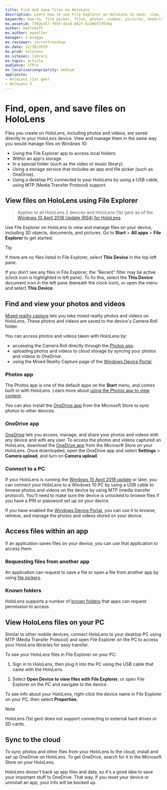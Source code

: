 ```yaml
---
title: Find and save files on HoloLens
description: Learn how to use File Explorer on HoloLens to open, view, and manage files on your mixed reality device.
keywords: how-to, file picker, files, photos, videos, pictures, OneDrive, storage, file explorer, hololens
ms.assetid: 77d2e357-f65f-43c8-b62f-6cd9bf37070a
author: mattzmsft
ms.author: mazeller
manager: v-miegge
ms.reviewer: jarrettrenshaw
ms.date: 12/30/2019
ms.prod: hololens
ms.sitesec: library
ms.topic: article
audience: ITPro
ms.localizationpriority: medium
appliesto:
- HoloLens (1st gen)
- HoloLens 2
---
```


# Find, open, and save files on HoloLens

Files you create on HoloLens, including photos and videos, are saved directly to your HoloLens device. View and manage them in the same way you would manage files on Windows 10:

- Using the File Explorer app to access local folders.
- Within an app's storage.
- In a special folder (such as the video or music library).
- Using a storage service that includes an app and file picker (such as OneDrive).
- Using a desktop PC connected to your HoloLens by using a USB cable, using MTP (Media Transfer Protocol) support.

## View files on HoloLens using File Explorer

> Applies to all HoloLens 2 devices and HoloLens (1st gen) as of the [Windows 10 April 2018 Update (RS4) for HoloLens](https://docs.microsoft.com/windows/mixed-reality/release-notes-april-2018).

Use File Explorer on HoloLens to view and manage files on your device, including 3D objects, documents, and pictures. Go to **Start**  > **All apps**  > **File Explorer** to get started.

> [!TIP]
> If there are no files listed in File Explorer, select **This Device** in the top left pane.

If you don’t see any files in File Explorer, the "Recent" filter may be active (clock icon is highlighted in left pane). To fix this, select the **This Device** document icon in the left pane (beneath the clock icon), or open the menu and select **This Device**.

## Find and view your photos and videos

[Mixed reality capture](holographic-photos-and-videos.md) lets you take mixed reality photos and videos on HoloLens.  These photos and videos are saved to the device's Camera Roll folder.

You can access photos and videos taken with HoloLens by:

- accessing the Camera Roll directly through the [Photos app](holographic-photos-and-videos.md).
- uploading photos and videos to cloud storage by syncing your photos and videos to OneDrive.
- using the Mixed Reality Capture page of the [Windows Device Portal](https://docs.microsoft.com/windows/mixed-reality/using-the-windows-device-portal#mixed-reality-capture).

### Photos app

The Photos app is one of the default apps on the **Start** menu, and comes built-in with HoloLens. Learn more about [using the Photos app to view content](holographic-photos-and-videos.md).

You can also install the [OneDrive app](https://www.microsoft.com/p/onedrive/9wzdncrfj1p3) from the Microsoft Store to sync photos to other devices.

### OneDrive app

[OneDrive](https://onedrive.live.com/) lets you access, manage, and share your photos and videos with any device and with any user. To access the photos and videos captured on HoloLens, download the [OneDrive app](https://www.microsoft.com/p/onedrive/9wzdncrfj1p3) from the Microsoft Store on your HoloLens. Once downloaded, open the OneDrive app and select **Settings** > **Camera upload**, and turn on **Camera upload**.

### Connect to a PC

If your HoloLens is running the [Windows 10 April 2018 update](https://docs.microsoft.com/windows/mixed-reality/release-notes-april-2018) or later, you can connect your HoloLens to a Windows 10 PC by using a USB cable to browse photos and videos on the device by using MTP (media transfer protocol). You'll need to make sure the device is unlocked to browse files if you have a PIN or password set up on your device.  

If you have enabled the [Windows Device Portal](https://docs.microsoft.com/windows/mixed-reality/using-the-windows-device-portal), you can use it to browse, retrieve, and manage the photos and videos stored on your device.

## Access files within an app

If an application saves files on your device, you can use that application to access them.

### Requesting files from another app

An application can request to save a file or open a file from another app by using [file pickers](https://docs.microsoft.com/windows/mixed-reality/app-model#file-pickers).

### Known folders

HoloLens supports a number of [known folders](https://docs.microsoft.com/windows/mixed-reality/app-model#known-folders) that apps can request permission to access.

## View HoloLens files on your PC

Similar to other mobile devices, connect HoloLens to your desktop PC using MTP (Media Transfer Protocol) and open File Explorer on the PC to access your HoloLens libraries for easy transfer.

To see your HoloLens files in File Explorer on your PC:

1. Sign in to HoloLens, then plug it into the PC using the USB cable that came with the HoloLens.

1. Select **Open Device to view files with File Explorer**, or open File Explorer on the PC and navigate to the device.

To see info about your HoloLens, right-click the device name in File Explorer on your PC, then select **Properties**.

> [!NOTE]
> HoloLens (1st gen) does not support connecting to external hard drives or SD cards.

## Sync to the cloud

To sync photos and other files from your HoloLens to the cloud, install and set up OneDrive on HoloLens. To get OneDrive, search for it in the Microsoft Store on your HoloLens.

HoloLens doesn't back up app files and data, so it's a good idea to save your important stuff to OneDrive. That way, if you reset your device or uninstall an app, your info will be backed up.
